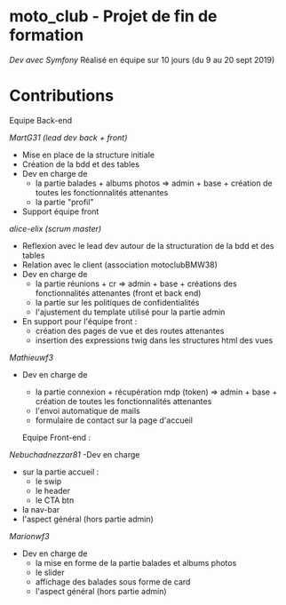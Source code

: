 # moto_club - Projet de fin de formation 
*Dev avec Symfony*
Réalisé en équipe sur 10 jours (du 9 au 20 sept 2019)

# Contributions
  Equipe Back-end

*MartG31 (lead dev back + front)*
- Mise en place de la structure initiale 
- Création de la bdd et des tables
- Dev en charge de 
  - la partie balades + albums photos => admin + base + création de toutes les fonctionnalités attenantes
  - la partie "profil"
- Support équipe front


*alice-elix (scrum master)*
- Reflexion avec le lead dev autour de la structuration de la bdd et des tables
- Relation avec le client (association motoclubBMW38)
- Dev en charge de 
  - la partie réunions + cr => admin + base + créations des fonctionnalités attenantes (front et back end)
  - la partie sur les politiques de confidentialités
  - l'ajustement du template utilisé pour la partie admin
- En support pour l'équipe front : 
  - création des pages de vue et des routes attenantes
  - insertion des expressions twig dans les structures html des vues


*Mathieuwf3*
- Dev en charge de 
  - la partie connexion + récupération mdp (token)  => admin + base + création de toutes les fonctionnalités attenantes
  - l'envoi automatique de mails
  - formulaire de contact sur la page d'accueil

  Equipe Front-end :

*Nebuchadnezzar81*
-Dev en charge 
  - sur la partie accueil :
    - le swip 
    - le header
    - le CTA btn
  - la nav-bar
  - l'aspect général (hors partie admin)

  
*Marionwf3*

- Dev en charge de
  - la mise en forme de la partie balades et albums photos
   - le slider
   - affichage des balades sous forme de card
  - l'aspect général (hors partie admin)



